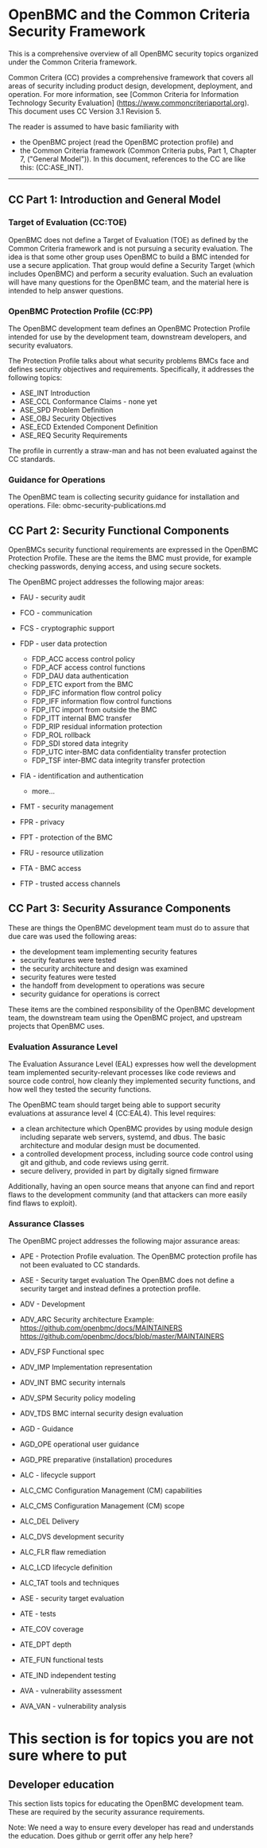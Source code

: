 # OpenBMC and the Common Criteria Security Framework

This is a comprehensive overview of all OpenBMC security topics
organized under the Common Criteria framework.

Common Critera (CC) provides a comprehensive framework
that covers all areas of security including
product design, development, deployment, and operation.
For more information, see
[Common Criteria for Information Technology Security Evaluation]
(https://www.commoncriteriaportal.org).
This document uses CC Version 3.1 Revision 5.

The reader is assumed to have basic familiarity with
 - the OpenBMC project
   (read the OpenBMC protection profile) and
 - the Common Criteria framework
   (Common Criteria pubs, Part 1, Chapter 7, ("General Model")).
In this document, references to the CC are like this: (CC:ASE_INT).

------------------------------------------------

## CC Part 1: Introduction and General Model


### Target of Evaluation (CC:TOE)

OpenBMC does not define a Target of Evaluation (TOE)
as defined by the Common Criteria framework and
is not pursuing a security evaluation.
The idea is that some other group uses OpenBMC
to build a BMC intended for use a secure application.
That group would define a Security Target (which includes OpenBMC)
and perform a security evaluation.
Such an evaluation will have many questions for the OpenBMC team, and
the material here is intended to help answer questions.


### OpenBMC Protection Profile (CC:PP)

The OpenBMC development team defines an OpenBMC Protection Profile
intended for use by the development team, downstream developers,
and security evaluators.

The Protection Profile talks about what security problems BMCs face
and defines security objectives and requirements.
Specifically, it addresses the following topics:

 - ASE_INT Introduction
 - ASE_CCL Conformance Claims - none yet
 - ASE_SPD Problem Definition
 - ASE_OBJ Security Objectives
 - ASE_ECD Extended Component Definition
 - ASE_REQ Security Requirements

The profile in currently a straw-man and 
has not been evaluated against the CC standards.


### Guidance for Operations

The OpenBMC team is collecting
security guidance for installation and operations.
File: obmc-security-publications.md


## CC Part 2: Security Functional Components

OpenBMCs security functional requirements are expressed in the 
OpenBMC Protection Profile.
These are the items the BMC must provide, for example
checking passwords, denying access, and using secure sockets.

The OpenBMC project addresses the following major areas:

 - FAU - security audit

 - FCO - communication

 - FCS - cryptographic support

 - FDP - user data protection
   - FDP_ACC access control policy
   - FDP_ACF access control functions
   - FDP_DAU data authentication
   - FDP_ETC export from the BMC
   - FDP_IFC information flow control policy
   - FDP_IFF information flow control functions
   - FDP_ITC import from outside the BMC
   - FDP_ITT internal BMC transfer
   - FDP_RIP residual information protection
   - FDP_ROL rollback
   - FDP_SDI stored data integrity
   - FDP_UTC inter-BMC data confidentiality transfer protection
   - FDP_TSF inter-BMC data integrity transfer protection

 - FIA - identification and authentication
   - more...

 - FMT - security management

 - FPR - privacy

 - FPT - protection of the BMC

 - FRU - resource utilization

 - FTA - BMC access

 - FTP - trusted access channels



## CC Part 3: Security Assurance Components

These are things the OpenBMC development team must do to assure
that due care was used the following areas:
 - the development team implementing security features
 - security features were tested
 - the security architecture and design was examined
 - security features were tested
 - the handoff from development to operations was secure
 - security guidance for operations is correct

These items are the combined responsibility of
the OpenBMC development team,
the downstream team using the OpenBMC project, 
and upstream projects that OpenBMC uses.


### Evaluation Assurance Level

The Evaluation Assurance Level (EAL) expresses how well
the development team
implemented security-relevant processes
like code reviews and source code control, 
how cleanly they implemented security functions, and
how well they tested the security functions.

The OpenBMC team should target being able to support
security evaluations at assurance level 4 (CC:EAL4).
This level requires:
 - a clean architecture which
   OpenBMC provides by using module design including
   separate web servers, systemd, and dbus.
   The basic architecture and modular design must be documented.
 - a controlled development process, including source code control
   using git and github, and code reviews using gerrit.
 - secure delivery, provided in part by digitally signed firmware

Additionally, having an open source means that
anyone can find and report flaws to the development community
(and that attackers can more easily find flaws to exploit).


### Assurance Classes

The OpenBMC project addresses the following major assurance areas:

 - APE - Protection Profile evaluation.
   The OpenBMC protection profile has not been evaluated to CC standards.

 - ASE - Security target evaluation
   The OpenBMC does not define a security target and
   instead defines a protection profile.

 - ADV - Development
 - ADV_ARC Security architecture
   Example: https://github.com/openbmc/docs/MAINTAINERS
        https://github.com/openbmc/docs/blob/master/MAINTAINERS
 - ADV_FSP Functional spec
 - ADV_IMP Implementation representation
 - ADV_INT BMC security internals
 - ADV_SPM Security policy modeling
 - ADV_TDS BMC internal security design evaluation

 - AGD - Guidance
 - AGD_OPE operational user guidance
 - AGD_PRE preparative (installation) procedures

 - ALC - lifecycle support
 - ALC_CMC Configuration Management (CM) capabilities
 - ALC_CMS Configuration Management (CM) scope
 - ALC_DEL Delivery
 - ALC_DVS development security
 - ALC_FLR flaw remediation
 - ALC_LCD lifecycle definition
 - ALC_TAT tools and techniques

 - ASE - security target evaluation

 - ATE - tests
 - ATE_COV coverage
 - ATE_DPT depth
 - ATE_FUN functional tests
 - ATE_IND independent testing

 - AVA - vulnerability assessment
 - AVA_VAN - vulnerability analysis


This section is for topics you are not sure where to put
========================================================


Developer education
-------------------

This section lists topics for educating the OpenBMC development team.
These are required by the security assurance requirements.

Note: We need a way to ensure every developer
has read and understands the education.
Does github or gerrit offer any help here?
